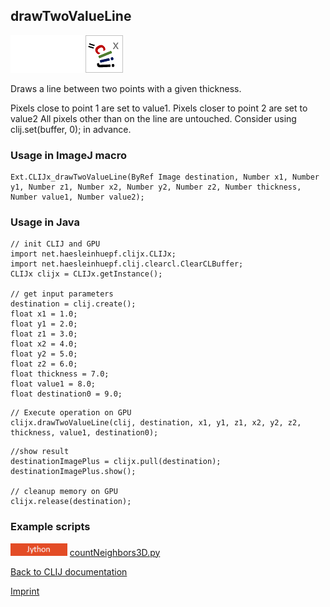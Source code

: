 ## drawTwoValueLine
<img src="images/mini_empty_logo.png"/><img src="images/mini_empty_logo.png"/><img src="images/mini_clijx_logo.png"/>

Draws a line between two points with a given thickness. 

Pixels close to point 1 are set to value1. Pixels closer to point 2 are set to value2 All pixels other than on the line are untouched. Consider using clij.set(buffer, 0); in advance.

### Usage in ImageJ macro
```
Ext.CLIJx_drawTwoValueLine(ByRef Image destination, Number x1, Number y1, Number z1, Number x2, Number y2, Number z2, Number thickness, Number value1, Number value2);
```


### Usage in Java
```
// init CLIJ and GPU
import net.haesleinhuepf.clijx.CLIJx;
import net.haesleinhuepf.clij.clearcl.ClearCLBuffer;
CLIJx clijx = CLIJx.getInstance();

// get input parameters
destination = clij.create();
float x1 = 1.0;
float y1 = 2.0;
float z1 = 3.0;
float x2 = 4.0;
float y2 = 5.0;
float z2 = 6.0;
float thickness = 7.0;
float value1 = 8.0;
float destination0 = 9.0;
```

```
// Execute operation on GPU
clijx.drawTwoValueLine(clij, destination, x1, y1, z1, x2, y2, z2, thickness, value1, destination0);
```

```
//show result
destinationImagePlus = clijx.pull(destination);
destinationImagePlus.show();

// cleanup memory on GPU
clijx.release(destination);
```




### Example scripts
<a href="https://github.com/clij/clij2-docs/blob/master/src/main/jython/countNeighbors3D.py"><img src="images/language_jython.png" height="20"/></a> [countNeighbors3D.py](https://github.com/clij/clij2-docs/blob/master/src/main/jython/countNeighbors3D.py)  


[Back to CLIJ documentation](https://clij.github.io/)

[Imprint](https://clij.github.io/imprint)
